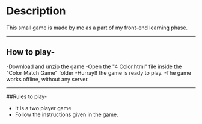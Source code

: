 # Description

This small game is made by me as a part of my front-end learning phase.

---
## How to play-

-Download and unzip the game
-Open the "4 Color.html" file inside the "Color Match Game" folder
-Hurray!! the game is ready to play.
-The game works offline, without any server.

---
##Rules to play-

- It is a two player game
- Follow the instructions given in the game.